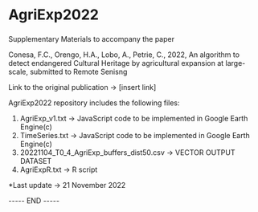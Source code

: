 ###
# AgriExp2022
###

Supplementary Materials to accompany the paper

Conesa, F.C., Orengo, H.A., Lobo, A., Petrie, C., 
2022, 
An algorithm to detect endangered Cultural Heritage by agricultural expansion at large-scale, 
submitted to Remote Senisng

Link to the original publication -> [insert link]

AgriExp2022 repository includes the following files: 

1. AgriExp_v1.txt -> JavaScript code to be implemented in Google Earth Engine(c)
2. TimeSeries.txt -> JavaScript code to be implemented in Google Earth Engine(c)
3. 20221104_T0_4_AgriExp_buffers_dist50.csv -> VECTOR OUTPUT DATASET
4. AgriExpR.txt -> R script

*Last update -> 21 November 2022


----- END -----
